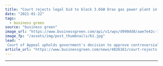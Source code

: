 ```yaml
---
title: "Court rejects legal bid to block 3.6GW Drax gas power plant in Yorkshire"
date: "2021-01-22"
tags: 
  - business green
source: "business green"
image_url: "https://www.businessgreen.com/api/v1/wps/d990dd8/aae7e42c-7b5a-4a39-8aa3-aa716543d1c6/3/Picture-2-Drax-Power-Station-185x114.jpg"
image_fp: "/assets/img/post_thumbnails/61.jpg"
lead: "
 Court of Appeal upholds government's decision to approve controversial project, despite claims it would undermine UK climate targets ..."
article_url: "https://www.businessgreen.com/news/4026161/court-rejects-legal-bid-block-6gw-drax-gas-power-plant-yorkshire"
---
```


---
